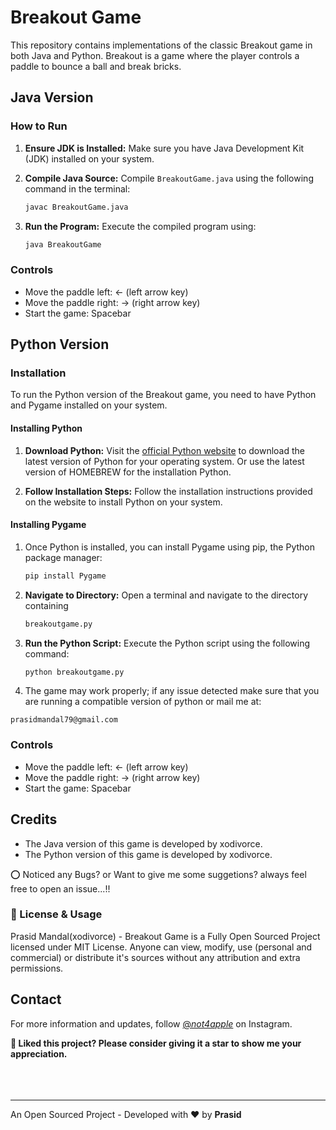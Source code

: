 # Breakout Game

This repository contains implementations of the classic Breakout game in both Java and Python. Breakout is a game where the player controls a paddle to bounce a ball and break bricks.

## Java Version

### How to Run

1. **Ensure JDK is Installed:** Make sure you have Java Development Kit (JDK) installed on your system.

2. **Compile Java Source:** Compile `BreakoutGame.java` using the following command in the terminal:

   ```bash
   javac BreakoutGame.java
   ```

3. **Run the Program:** Execute the compiled program using:
   ```bash
   java BreakoutGame
   ```

### Controls

- Move the paddle left: ← (left arrow key)
- Move the paddle right: → (right arrow key)
- Start the game: Spacebar

## Python Version

### Installation

To run the Python version of the Breakout game, you need to have Python and Pygame installed on your system.

#### Installing Python

1. **Download Python:** Visit the [official Python website](https://www.python.org/downloads/) to download the latest version of Python for your operating system. Or use the latest version of HOMEBREW for the installation Python.

2. **Follow Installation Steps:** Follow the installation instructions provided on the website to install Python on your system.

#### Installing Pygame

1. Once Python is installed, you can install Pygame using pip, the Python package manager:

   ```bash
   pip install Pygame
   ```

2. **Navigate to Directory:** Open a terminal and navigate to the directory containing

   ```bash
   breakoutgame.py
   ```

3. **Run the Python Script:** Execute the Python script using the following command:

   ```bash
   python breakoutgame.py
   ```

4. The game may work properly; if any issue detected make sure that you are running a compatible version of python or mail me at:

`prasidmandal79@gmail.com`

### Controls

- Move the paddle left: ← (left arrow key)
- Move the paddle right: → (right arrow key)
- Start the game: Spacebar

## Credits

- The Java version of this game is developed by xodivorce.
- The Python version of this game is developed by xodivorce.

⭕ Noticed any Bugs? or Want to give me some suggetions? always feel free to open an issue...!!

### 📝 License & Usage

Prasid Mandal(xodivorce) - Breakout Game is a Fully Open Sourced Project licensed under MIT License. Anyone can view, modify, use (personal and commercial) or distribute it's sources without any attribution and extra permissions.

## Contact

For more information and updates, follow [@_not4apple_](https://instagram.com/not4apple) on Instagram.

**🌟 Liked this project? Please consider giving it a star to show me your appreciation.**
<br></br>
<br></br>

---

An Open Sourced Project - Developed with ❤️ by **Prasid**
